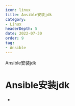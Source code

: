 ```yaml
---
icon: linux
title: Ansible安装jdk
category: 
- Linux
headerDepth: 5
date: 2022-07-30
order: 9
tag:
- Ansible
---
```


Ansible安装jdk

<!-- more -->

# Ansible安装jdk

-
